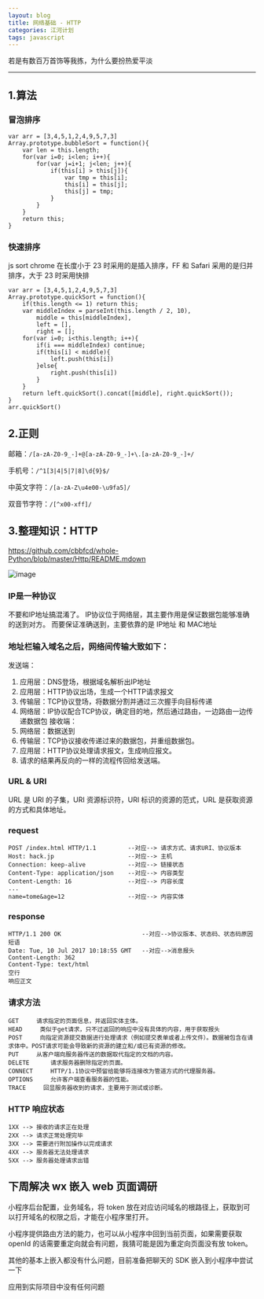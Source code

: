```yaml
---
layout: blog
title: 网络基础 - HTTP
categories: 江河计划
tags: javascript
---
```


若是有数百万首饰等我拣，为什么要扮热爱平淡

<!--more-->

* * *

## 1.算法
### 冒泡排序
    
    var arr = [3,4,5,1,2,4,9,5,7,3]
    Array.prototype.bubbleSort = function(){
    	var len = this.length;
    	for(var i=0; i<len; i++){
    		for(var j=i+1; j<len; j++){
    			if(this[i] > this[j]){
    				var tmp = this[i];
    				this[i] = this[j];
    				this[j] = tmp;
    			}
    		}
    	}
    	return this;
    }
### 快速排序
js sort chrome 在长度小于 23 时采用的是插入排序，FF 和 Safari 采用的是归并排序，大于 23 时采用快排

    var arr = [3,4,5,1,2,4,9,5,7,3]
    Array.prototype.quickSort = function(){
    	if(this.length <= 1) return this;
    	var middleIndex = parseInt(this.length / 2, 10),
    		middle = this[middleIndex],
    		left = [],
    		right = [];
    	for(var i=0; i<this.length; i++){
    		if(i === middleIndex) continue;
    		if(this[i] < middle){
    			left.push(this[i])
    		}else{
    			right.push(this[i])
    		}
    	}
    	return left.quickSort().concat([middle], right.quickSort());
    }
    arr.quickSort()

## 2.正则

邮箱：`/[a-zA-Z0-9_-]+@[a-zA-Z0-9_-]+\.[a-zA-Z0-9_-]+/`
    
手机号：`/^1[3|4|5|7|8]\d{9}$/`
    
中英文字符：`/[a-zA-Z\u4e00-\u9fa5]/`
    
双音节字符：`/[^x00-xff]/`

## 3.整理知识：HTTP
https://github.com/cbbfcd/whole-Python/blob/master/Http/README.mdown

![image](https://note.youdao.com/yws/api/personal/file/WEB3600cc47fe6538f755e6cf8b03b30f02?method=download&shareKey=37d161d0662f3aa923fbf6afe2bcb98d)

### IP是一种协议
不要和IP地址搞混淆了。 IP协议位于网络层，其主要作用是保证数据包能够准确的送到对方。 而要保证准确送到，主要依靠的是 IP地址 和 MAC地址

### 地址栏输入域名之后，网络间传输大致如下：
发送端：
1. 应用层：DNS登场，根据域名解析出IP地址
2. 应用层：HTTP协议出场，生成一个HTTP请求报文
3. 传输层：TCP协议登场，将数据分割并通过三次握手向目标传递
4. 网络层：IP协议配合TCP协议，确定目的地，然后通过路由，一边路由一边传递数据包
接收端： 
1. 网络层：数据送到
2. 传输层：TCP协议接收传递过来的数据包，并重组数据包。
3. 应用层：HTTP协议处理请求报文，生成响应报文。
4. 请求的结果再反向的一样的流程传回给发送端。

### URL & URI
URL 是 URI 的子集，URI 资源标识符，URI 标识的资源的范式，URL 是获取资源的方式和具体地址。

### request
	POST /index.html HTTP/1.1         --对应--> 请求方式、请求URI、协议版本
	Host: hack.jp                     --对应--> 主机
	Connection: keep-alive            --对应--> 链接状态
	Content-Type: application/json    --对应--> 内容类型
	Content-Length: 16                --对应--> 内容长度
	...
	name=tome&age=12                  --对应--> 内容实体

### response
	HTTP/1.1 200 OK                       --对应-->协议版本、状态码、状态码原因短语
	Date: Tue, 10 Jul 2017 10:18:55 GMT   --对应-->消息报头
	Content-Length: 362
	Content-Type: text/html
	空行
	响应正文
	
### 请求方法
	GET     请求指定的页面信息，并返回实体主体。
	HEAD     类似于get请求，只不过返回的响应中没有具体的内容，用于获取报头
	POST     向指定资源提交数据进行处理请求（例如提交表单或者上传文件）。数据被包含在请求体中。POST请求可能会导致新的资源的建立和/或已有资源的修改。
	PUT     从客户端向服务器传送的数据取代指定的文档的内容。
	DELETE      请求服务器删除指定的页面。
	CONNECT     HTTP/1.1协议中预留给能够将连接改为管道方式的代理服务器。
	OPTIONS     允许客户端查看服务器的性能。
	TRACE     回显服务器收到的请求，主要用于测试或诊断。

### HTTP 响应状态
	1XX --> 接收的请求正在处理
	2XX --> 请求正常处理完毕
	3XX --> 需要进行附加操作以完成请求
	4XX --> 服务器无法处理请求
	5XX --> 服务器处理请求出错

## 下周解决 wx 嵌入 web 页面调研

小程序后台配置，业务域名，将 token 放在对应访问域名的根路径上，获取到可以打开域名的权限之后，才能在小程序里打开。

小程序提供路由方法的能力，也可以从小程序中回到当前页面，如果需要获取 openId 的话需要重定向就会有问题，我猜可能是因为重定向页面没有放 token。

其他的基本上嵌入都没有什么问题，目前准备把聊天的 SDK 嵌入到小程序中尝试一下

应用到实际项目中没有任何问题